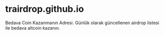 # trairdrop.github.io
Bedava Coin Kazanmanın Adresi. Günlük olarak güncellenen airdrop listesi ile bedava altcoin kazanın.
